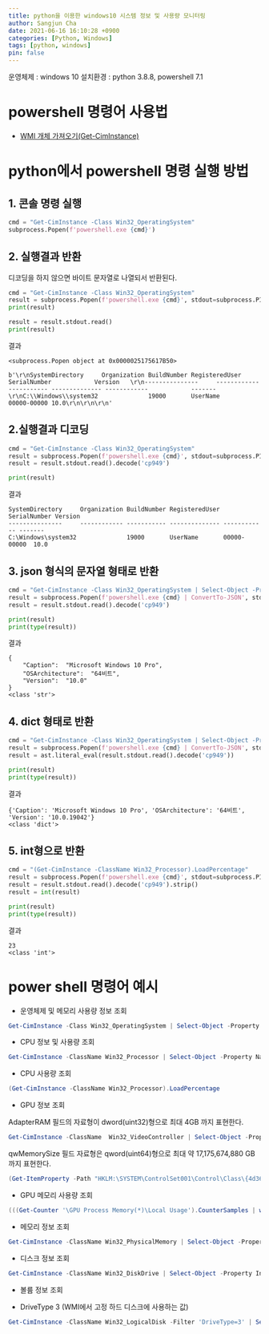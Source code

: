 ```yaml
---
title: python을 이용한 windows10 시스템 정보 및 사용량 모니터링
author: Sangjun Cha
date: 2021-06-16 16:10:28 +0900
categories: [Python, Windows]
tags: [python, windows]
pin: false
---
```


운영체제 : windows 10
설치환경 : python 3.8.8, powershell 7.1

# powershell 명령어 사용법

- [WMI 개체 가져오기(Get-CimInstance)](https://docs.microsoft.com/ko-kr/powershell/scripting/samples/getting-wmi-objects--get-ciminstance-?view=powershell-7.1)

# python에서 powershell 명령 실행 방법

## 1. 콘솔 명령 실행

```python
cmd = "Get-CimInstance -Class Win32_OperatingSystem"
subprocess.Popen(f'powershell.exe {cmd}')
```

## 2. 실행결과 반환

디코딩을 하지 않으면 바이트 문자열로 나열되서 반환된다.

```python
cmd = "Get-CimInstance -Class Win32_OperatingSystem"
result = subprocess.Popen(f'powershell.exe {cmd}', stdout=subprocess.PIPE)
print(result)

result = result.stdout.read()
print(result)

```

결과

```shell
<subprocess.Popen object at 0x0000025175617B50>

b'\r\nSystemDirectory     Organization BuildNumber RegisteredUser SerialNumber            Version   \r\n---------------     ------------ ----------- -------------- ------------            -------   
\r\nC:\\Windows\\system32              19000       UserName         00000-00000 10.0\r\n\r\n\r\n'
```

## 2.실행결과 디코딩

```python
cmd = "Get-CimInstance -Class Win32_OperatingSystem"
result = subprocess.Popen(f'powershell.exe {cmd}', stdout=subprocess.PIPE)
result = result.stdout.read().decode('cp949')

print(result)
```

결과

```shell
SystemDirectory     Organization BuildNumber RegisteredUser SerialNumber Version
---------------     ------------ ----------- -------------- ------------ -------
C:\Windows\system32              19000       UserName       00000-00000  10.0
```

## 3. json 형식의 문자열 형태로 반환

```python
cmd = "Get-CimInstance -Class Win32_OperatingSystem | Select-Object -Property Caption, OSArchitecture, Version"
result = subprocess.Popen(f'powershell.exe {cmd} | ConvertTo-JSON', stdout=subprocess.PIPE)
result = result.stdout.read().decode('cp949')

print(result)
print(type(result))
```

결과

```shell
{
    "Caption":  "Microsoft Windows 10 Pro",
    "OSArchitecture":  "64비트",
    "Version":  "10.0"
}
<class 'str'>
```

## 4. dict 형태로 반환

```python
cmd = "Get-CimInstance -Class Win32_OperatingSystem | Select-Object -Property Caption, OSArchitecture, Version"
result = subprocess.Popen(f'powershell.exe {cmd} | ConvertTo-JSON', stdout=subprocess.PIPE)
result = ast.literal_eval(result.stdout.read().decode('cp949'))

print(result)
print(type(result))
```

결과

```shell
{'Caption': 'Microsoft Windows 10 Pro', 'OSArchitecture': '64비트', 'Version': '10.0.19042'}
<class 'dict'>
```

## 5. int형으로 반환
```python
cmd = "(Get-CimInstance -ClassName Win32_Processor).LoadPercentage"
result = subprocess.Popen(f'powershell.exe {cmd}', stdout=subprocess.PIPE)
result = result.stdout.read().decode('cp949').strip()
result = int(result)

print(result)
print(type(result))
```

결과

```shell
23
<class 'int'>
```


# power shell 명령어 예시

* 운영체제 및 메모리 사용량 정보 조회

```powershell
Get-CimInstance -Class Win32_OperatingSystem | Select-Object -Property Caption, OSArchitecture, Version, TotalVisibleMemorySize, FreePhysicalMemory
```

* CPU 정보 및 사용량 조회

```powershell
Get-CimInstance -ClassName Win32_Processor | Select-Object -Property Name, MaxClockSpeed, LoadPercentage
```

* CPU 사용량 조회

```powershell
(Get-CimInstance -ClassName Win32_Processor).LoadPercentage
```

* GPU 정보 조회

AdapterRAM 필드의 자료형이 dword(uint32)형으로 최대 4GB 까지 표현한다.

```powershell
Get-CimInstance -ClassName  Win32_VideoController | Select-Object -Property Name, AdapterRAM
```

qwMemorySize 필드 자료형은 qword(uint64)형으로 최대 약 17,175,674,880 GB 까지 표현한다.

```powershell
(Get-ItemProperty -Path "HKLM:\SYSTEM\ControlSet001\Control\Class\{4d36e968-e325-11ce-bfc1-08002be10318}\0*" -Name HardwareInformation.qwMemorySize -ErrorAction SilentlyContinue)."HardwareInformation.qwMemorySize"
```

* GPU 메모리 사용량 조회

```powershell
(((Get-Counter '\GPU Process Memory(*)\Local Usage').CounterSamples | where CookedValue).CookedValue | measure -sum).sum
```

* 메모리 정보 조회

```powershell
Get-CimInstance -ClassName Win32_PhysicalMemory | Select-Object -Property Manufacturer, PartNumber, Speed, Capacity
```

* 디스크 정보 조회

```powershell
Get-CimInstance -ClassName Win32_DiskDrive | Select-Object -Property Index, Model, Size
```

* 볼륨 정보 조회

- DriveType 3 (WMI에서 고정 하드 디스크에 사용하는 값)

```powershell
Get-CimInstance -ClassName Win32_LogicalDisk -Filter 'DriveType=3' | Select-Object -Property Name, FileSystem, Size, FreeSpace
```
